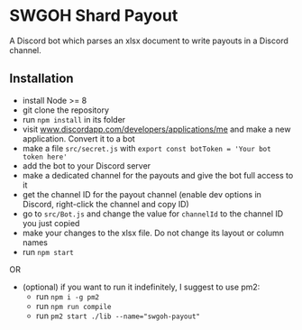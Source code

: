 # SWGOH Shard Payout

A Discord bot which parses an xlsx document to write payouts in a Discord channel.

## Installation

- install Node >= 8
- git clone the repository
- run `npm install` in its folder
- visit www.discordapp.com/developers/applications/me and make a new application. Convert it to a bot
- make a file `src/secret.js` with `export const botToken = 'Your bot token here'`
- add the bot to your Discord server
- make a dedicated channel for the payouts and give the bot full access to it
- get the channel ID for the payout channel (enable dev options in Discord, right-click the channel and copy ID)
- go to `src/Bot.js` and change the value for `channelId` to the channel ID you just copied
- make your changes to the xlsx file. Do not change its layout or column names
- run `npm start`

OR

- (optional) if you want to run it indefinitely, I suggest to use pm2:
  - run `npm i -g pm2`
  - run `npm run compile`
  - run `pm2 start ./lib --name="swgoh-payout"`